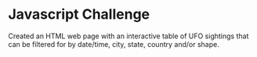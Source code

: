 # Javascript Challenge
Created an HTML web page with an interactive table of UFO sightings that can be filtered for by date/time, city, state, country and/or shape.
